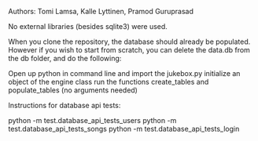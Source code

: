 Authors: Tomi Lamsa, Kalle Lyttinen, Pramod Guruprasad

No external libraries (besides sqlite3) were used.

When you clone the repository, the database should already be populated.
However if you wish to start from scratch, you can delete the data.db from the db folder,
and do the following:

Open up python in command line and import the jukebox.py
initialize an object of the engine class
run the functions create_tables and populate_tables (no arguments needed)


Instructions for database api tests:

python -m test.database_api_tests_users
python -m test.database_api_tests_songs
python -m test.database_api_tests_login

